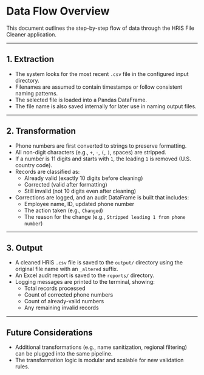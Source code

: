 # Data Flow Overview

This document outlines the step-by-step flow of data through the HRIS File Cleaner application.

---

## 1. Extraction

- The system looks for the most recent `.csv` file in the configured input directory.
- Filenames are assumed to contain timestamps or follow consistent naming patterns.
- The selected file is loaded into a Pandas DataFrame.
- The file name is also saved internally for later use in naming output files.

---

## 2. Transformation

- Phone numbers are first converted to strings to preserve formatting.
- All non-digit characters (e.g., `+`, `-`, `(`, `)`, spaces) are stripped.
- If a number is 11 digits and starts with `1`, the leading `1` is removed (U.S. country code).
- Records are classified as:
  - Already valid (exactly 10 digits before cleaning)
  - Corrected (valid after formatting)
  - Still invalid (not 10 digits even after cleaning)
- Corrections are logged, and an audit DataFrame is built that includes:
  - Employee name, ID, updated phone number
  - The action taken (e.g., `Changed`)
  - The reason for the change (e.g., `Stripped leading 1 from phone number`)

---

## 3. Output

- A cleaned HRIS `.csv` file is saved to the `output/` directory using the original file name with an `_altered` suffix.
- An Excel audit report is saved to the `reports/` directory.
- Logging messages are printed to the terminal, showing:
  - Total records processed
  - Count of corrected phone numbers
  - Count of already-valid numbers
  - Any remaining invalid records

---

## Future Considerations

- Additional transformations (e.g., name sanitization, regional filtering) can be plugged into the same pipeline.
- The transformation logic is modular and scalable for new validation rules.
